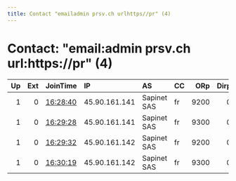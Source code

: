 ```yaml
---
title: Contact "emailadmin prsv.ch urlhttps//pr" (4)
---
```


# Contact: "email:admin prsv.ch url:https://pr" (4)

|   Up |   Ext | JoinTime                                                                                              | IP            | AS          | CC   |   ORp |   Dirp | OS    | Version   | Nickname   |   eFamMembers |
|-----:|------:|:------------------------------------------------------------------------------------------------------|:--------------|:------------|:-----|------:|-------:|:------|:----------|:-----------|--------------:|
|    1 |     0 | [16:28:40](https://nusenu.github.io/OrNetStats/w/relay/8ADC4C0DA964E835AADBB0476213E29B7959E0E1.html) | 45.90.161.141 | Sapinet SAS | fr   |  9200 |      0 | Linux | 0.4.7.13  | prsv       |           158 |
|    1 |     0 | [16:29:28](https://nusenu.github.io/OrNetStats/w/relay/FAB02AC56592E2EA172CFCAC77A6C3FC37B22F7D.html) | 45.90.161.141 | Sapinet SAS | fr   |  9300 |      0 | Linux | 0.4.7.13  | prsv       |           158 |
|    1 |     0 | [16:29:32](https://nusenu.github.io/OrNetStats/w/relay/DA6369BF95CDF24249744DDABC3DC3571E268AD4.html) | 45.90.161.142 | Sapinet SAS | fr   |  9200 |      0 | Linux | 0.4.7.13  | prsv       |           158 |
|    1 |     0 | [16:30:19](https://nusenu.github.io/OrNetStats/w/relay/8785301B1B900FE934F9EAE456F36A074442B7CE.html) | 45.90.161.142 | Sapinet SAS | fr   |  9300 |      0 | Linux | 0.4.7.13  | prsv       |           158 |
